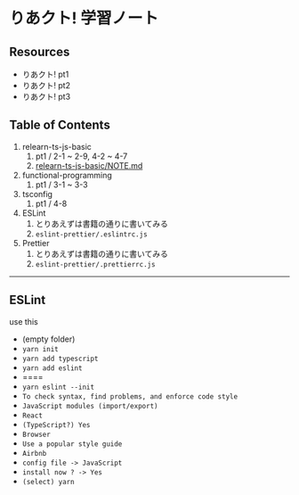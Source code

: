 # りあクト! 学習ノート

## Resources

- りあクト! pt1
- りあクト! pt2
- りあクト! pt3

## Table of Contents

1. relearn-ts-js-basic
   1. pt1 / 2-1 ~ 2-9, 4-2 ~ 4-7
   2. [relearn-ts-js-basic/NOTE.md](relearn-ts-js-basic/NOTE.md)
2. functional-programming
   1. pt1 / 3-1 ~ 3-3
3. tsconfig
   1. pt1 / 4-8
4. ESLint
   1. とりあえずは書籍の通りに書いてみる
   2. `eslint-prettier/.eslintrc.js`
5. Prettier
   1. とりあえずは書籍の通りに書いてみる
   2. `eslint-prettier/.prettierrc.js`

---

## ESLint

use this

- (empty folder)
- `yarn init`
- `yarn add typescript`
- `yarn add eslint`
- ====
- `yarn eslint --init`
- `To check syntax, find problems, and enforce code style`
- `JavaScript modules (import/export)`
- `React`
- `(TypeScript?) Yes`
- `Browser`
- `Use a popular style guide`
- `Airbnb`
- `config file -> JavaScript`
- `install now ? -> Yes`
- `(select) yarn`
